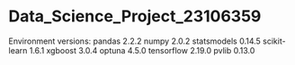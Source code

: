 # Data_Science_Project_23106359

Environment versions:
  pandas        2.2.2
  numpy         2.0.2
  statsmodels   0.14.5
  scikit-learn  1.6.1
  xgboost       3.0.4
  optuna        4.5.0
  tensorflow    2.19.0
  pvlib         0.13.0

